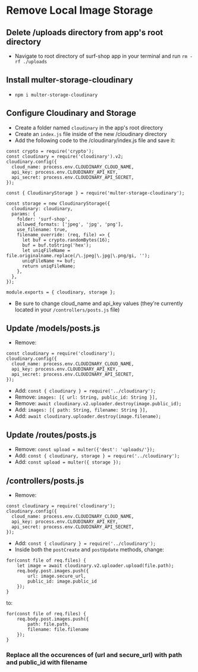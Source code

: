 # Remove Local Image Storage

## Delete /uploads directory from app's root directory

- Navigate to root directory of surf-shop app in your terminal and run `rm -rf ./uploads`

## Install multer-storage-cloudinary

- `npm i multer-storage-cloudinary`

## Configure Cloudinary and Storage

- Create a folder named `cloudinary` in the app's root directory
- Create an `index.js` file inside of the new /cloudinary directory
- Add the following code to the /cloudinary/index.js file and save it:

```JS
const crypto = require('crypto');
const cloudinary = require('cloudinary').v2;
cloudinary.config({
  cloud_name: process.env.CLOUDINARY_CLOUD_NAME,
  api_key: process.env.CLOUDINARY_API_KEY,
  api_secret: process.env.CLOUDINARY_API_SECRET,
});

const { CloudinaryStorage } = require('multer-storage-cloudinary');

const storage = new CloudinaryStorage({
  cloudinary: cloudinary,
  params: {
    folder: 'surf-shop',
    allowed_formats: ['jpeg', 'jpg', 'png'],
    use_filename: true,
    filename_override: (req, file) => {
      let buf = crypto.randomBytes(16);
      buf = buf.toString('hex');
      let uniqFileName = file.originalname.replace(/\.jpeg|\.jpg|\.png/gi, '');
      uniqFileName += buf;
      return uniqFileName;
    },
  },
});

module.exports = { cloudinary, storage };
```

- Be sure to change cloud_name and api_key values (they're currently located in your `/controllers/posts.js` file)

## Update /models/posts.js

- Remove:

```JS
const cloudinary = require('cloudinary');
cloudinary.config({
  cloud_name: process.env.CLOUDINARY_CLOUD_NAME,
  api_key: process.env.CLOUDINARY_API_KEY,
  api_secret: process.env.CLOUDINARY_API_SECRET,
});
```

- Add: `const { cloudinary } = require('../cloudinary');`
- Remove: `images: [{ url: String, public_id: String }],`
- Remove: `await cloudinary.v2.uploader.destroy(image.public_id);`
- Add: `images: [{ path: String, filename: String }],`
- Add: `await cloudinary.uploader.destroy(image.filename);`

## Update /routes/posts.js

- Remove: `const upload = multer({'dest': 'uploads/'});`
- Add: `const { cloudinary, storage } = require('../cloudinary');`
- Add: `const upload = multer({ storage });`

## /controllers/posts.js

- Remove:

```JS
const cloudinary = require('cloudinary');
cloudinary.config({
  cloud_name: process.env.CLOUDINARY_CLOUD_NAME,
  api_key: process.env.CLOUDINARY_API_KEY,
  api_secret: process.env.CLOUDINARY_API_SECRET,
});
```

- Add: `const { cloudinary } = require('../cloudinary');`
- Inside both the `postCreate` and `postUpdate` methods, change:

```JS
for(const file of req.files) {
	let image = await cloudinary.v2.uploader.upload(file.path);
	req.body.post.images.push({
		url: image.secure_url,
		public_id: image.public_id
	});
}
```

to:

```JS
for(const file of req.files) {
	req.body.post.images.push({
		path: file.path,
		filename: file.filename
	});
}
```

### Replace all the occurences of (url and secure_url) with path and public_id with filename

